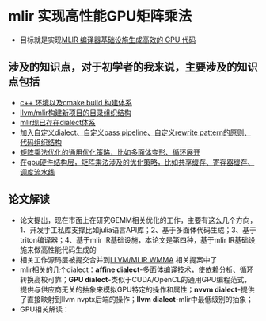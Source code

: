 # mlir 实现高性能GPU矩阵乘法
- 目标就是实现[MLIR 编译器基础设施生成高效的 GPU 代码](https://arxiv.org/pdf/2108.13191)

## 涉及的知识点，对于初学者的我来说，主要涉及的知识点包括
- [c++ 环境以及cmake build 构建体系](https://github.com/carolove/Study-with-Machine-Learning/blob/main/4-%E5%AE%9E%E7%8E%B0%E6%A1%88%E4%BE%8B/0-mlir%E5%AE%9E%E7%8E%B0%E9%AB%98%E6%80%A7%E8%83%BDGPU%E7%9F%A9%E9%98%B5%E4%B9%98%E6%B3%95/00-c%2B%2B%20%E7%8E%AF%E5%A2%83%E4%BB%A5%E5%8F%8Acmake%20build%20%E6%9E%84%E5%BB%BA%E4%BD%93%E7%B3%BB.md)
- [llvm/mlir构建新项目的目录组织结构](https://github.com/carolove/Study-with-Machine-Learning/blob/main/4-%E5%AE%9E%E7%8E%B0%E6%A1%88%E4%BE%8B/0-mlir%E5%AE%9E%E7%8E%B0%E9%AB%98%E6%80%A7%E8%83%BDGPU%E7%9F%A9%E9%98%B5%E4%B9%98%E6%B3%95/01-llvm-mlir%E6%9E%84%E5%BB%BA%E6%96%B0%E9%A1%B9%E7%9B%AE%E7%9A%84%E7%9B%AE%E5%BD%95%E7%BB%84%E7%BB%87%E7%BB%93%E6%9E%84.md)
- [mlir现已存在dialect体系](https://github.com/carolove/Study-with-Machine-Learning/blob/main/4-%E5%AE%9E%E7%8E%B0%E6%A1%88%E4%BE%8B/0-mlir%E5%AE%9E%E7%8E%B0%E9%AB%98%E6%80%A7%E8%83%BDGPU%E7%9F%A9%E9%98%B5%E4%B9%98%E6%B3%95/02-mlir%E7%8E%B0%E5%B7%B2%E5%AD%98%E5%9C%A8dialect%E4%BD%93%E7%B3%BB.md)
- [加入自定义dialect、自定义pass pipeline、自定义rewrite pattern的原则、代码组织结构](https://github.com/carolove/Study-with-Machine-Learning/blob/main/4-%E5%AE%9E%E7%8E%B0%E6%A1%88%E4%BE%8B/0-mlir%E5%AE%9E%E7%8E%B0%E9%AB%98%E6%80%A7%E8%83%BDGPU%E7%9F%A9%E9%98%B5%E4%B9%98%E6%B3%95/03-%E5%8A%A0%E5%85%A5%E8%87%AA%E5%AE%9A%E4%B9%89dialect%E3%80%81%E8%87%AA%E5%AE%9A%E4%B9%89pass%20pipeline%E3%80%81%E8%87%AA%E5%AE%9A%E4%B9%89rewrite%20pattern%E7%9A%84%E5%8E%9F%E5%88%99%E3%80%81%E4%BB%A3%E7%A0%81%E7%BB%84%E7%BB%87%E7%BB%93%E6%9E%84.md)
- [矩阵乘法优化的通用优化策略，比如多面体变形、循环展开](https://github.com/carolove/Study-with-Machine-Learning/blob/main/4-%E5%AE%9E%E7%8E%B0%E6%A1%88%E4%BE%8B/0-mlir%E5%AE%9E%E7%8E%B0%E9%AB%98%E6%80%A7%E8%83%BDGPU%E7%9F%A9%E9%98%B5%E4%B9%98%E6%B3%95/04-%E7%9F%A9%E9%98%B5%E4%B9%98%E6%B3%95%E4%BC%98%E5%8C%96%E7%9A%84%E9%80%9A%E7%94%A8%E4%BC%98%E5%8C%96%E7%AD%96%E7%95%A5%EF%BC%8C%E6%AF%94%E5%A6%82%E5%A4%9A%E9%9D%A2%E4%BD%93%E5%8F%98%E5%BD%A2%E3%80%81%E5%BE%AA%E7%8E%AF%E5%B1%95%E5%BC%80.md)
- [在gpu硬件结构层，矩阵乘法涉及的优化策略，比如共享缓存、寄存器缓存、调度流水线](https://github.com/carolove/Study-with-Machine-Learning/blob/main/4-%E5%AE%9E%E7%8E%B0%E6%A1%88%E4%BE%8B/0-mlir%E5%AE%9E%E7%8E%B0%E9%AB%98%E6%80%A7%E8%83%BDGPU%E7%9F%A9%E9%98%B5%E4%B9%98%E6%B3%95/05-%E5%9C%A8gpu%E7%A1%AC%E4%BB%B6%E7%BB%93%E6%9E%84%E5%B1%82%EF%BC%8C%E7%9F%A9%E9%98%B5%E4%B9%98%E6%B3%95%E6%B6%89%E5%8F%8A%E7%9A%84%E4%BC%98%E5%8C%96%E7%AD%96%E7%95%A5%EF%BC%8C%E6%AF%94%E5%A6%82%E5%85%B1%E4%BA%AB%E7%BC%93%E5%AD%98%E3%80%81%E5%AF%84%E5%AD%98%E5%99%A8%E7%BC%93%E5%AD%98%E3%80%81%E8%B0%83%E5%BA%A6%E6%B5%81%E6%B0%B4%E7%BA%BF.md)

## 论文解读
- 论文提出，现在市面上在研究GEMM相关优化的工作，主要有这么几个方向，1、开发手工私库支撑比如julia语言API库；2、基于多面体代码生成；3、基于triton编译器；4、基于mlir IR基础设施，本论文是第四种，基于mlir IR基础设施来做高性能代码生成的
- 相关工作源码层被提交合并到[LLVM/MLIR WMMA](https://github.com/llvm/llvm-project/commits/main/mlir/lib/Conversion/GPUToNVVM/WmmaOpsToNvvm.cpp) 相关提案中了
- mlir相关的几个dialect：**affine dialect**-多面体编译技术，使依赖分析、循环转换高校可靠；**GPU dialect**-类似于CUDA/OpenCL的通用GPU编程范式，提供与供应商无关的抽象来模拟GPU特定的操作和属性；**nvvm dialect**-提供了直接映射到llvm nvptx后端的操作；**llvm dialect**-mlir中最低级别的抽象；
- GPU相关解读：

